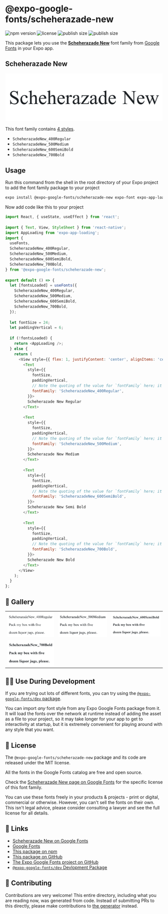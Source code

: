 # @expo-google-fonts/scheherazade-new

![npm version](https://flat.badgen.net/npm/v/@expo-google-fonts/scheherazade-new)
![license](https://flat.badgen.net/github/license/expo/google-fonts)
![publish size](https://flat.badgen.net/packagephobia/install/@expo-google-fonts/scheherazade-new)
![publish size](https://flat.badgen.net/packagephobia/publish/@expo-google-fonts/scheherazade-new)

This package lets you use the [**Scheherazade New**](https://fonts.google.com/specimen/Scheherazade+New) font family from [Google Fonts](https://fonts.google.com/) in your Expo app.

## Scheherazade New

![Scheherazade New](./font-family.png)

This font family contains [4 styles](#-gallery).

- `ScheherazadeNew_400Regular`
- `ScheherazadeNew_500Medium`
- `ScheherazadeNew_600SemiBold`
- `ScheherazadeNew_700Bold`

## Usage

Run this command from the shell in the root directory of your Expo project to add the font family package to your project
```sh
expo install @expo-google-fonts/scheherazade-new expo-font expo-app-loading
```

Now add code like this to your project
```js
import React, { useState, useEffect } from 'react';

import { Text, View, StyleSheet } from 'react-native';
import AppLoading from 'expo-app-loading';
import {
  useFonts,
  ScheherazadeNew_400Regular,
  ScheherazadeNew_500Medium,
  ScheherazadeNew_600SemiBold,
  ScheherazadeNew_700Bold,
} from '@expo-google-fonts/scheherazade-new';

export default () => {
  let [fontsLoaded] = useFonts({
    ScheherazadeNew_400Regular,
    ScheherazadeNew_500Medium,
    ScheherazadeNew_600SemiBold,
    ScheherazadeNew_700Bold,
  });

  let fontSize = 24;
  let paddingVertical = 6;

  if (!fontsLoaded) {
    return <AppLoading />;
  } else {
    return (
      <View style={{ flex: 1, justifyContent: 'center', alignItems: 'center' }}>
        <Text
          style={{
            fontSize,
            paddingVertical,
            // Note the quoting of the value for `fontFamily` here; it expects a string!
            fontFamily: 'ScheherazadeNew_400Regular',
          }}>
          Scheherazade New Regular
        </Text>

        <Text
          style={{
            fontSize,
            paddingVertical,
            // Note the quoting of the value for `fontFamily` here; it expects a string!
            fontFamily: 'ScheherazadeNew_500Medium',
          }}>
          Scheherazade New Medium
        </Text>

        <Text
          style={{
            fontSize,
            paddingVertical,
            // Note the quoting of the value for `fontFamily` here; it expects a string!
            fontFamily: 'ScheherazadeNew_600SemiBold',
          }}>
          Scheherazade New Semi Bold
        </Text>

        <Text
          style={{
            fontSize,
            paddingVertical,
            // Note the quoting of the value for `fontFamily` here; it expects a string!
            fontFamily: 'ScheherazadeNew_700Bold',
          }}>
          Scheherazade New Bold
        </Text>
      </View>
    );
  }
};

```

## 🔡 Gallery


||||
|-|-|-|
|![ScheherazadeNew_400Regular](./ScheherazadeNew_400Regular.ttf.png)|![ScheherazadeNew_500Medium](./ScheherazadeNew_500Medium.ttf.png)|![ScheherazadeNew_600SemiBold](./ScheherazadeNew_600SemiBold.ttf.png)||
|![ScheherazadeNew_700Bold](./ScheherazadeNew_700Bold.ttf.png)||||


## 👩‍💻 Use During Development

If you are trying out lots of different fonts, you can try using the [`@expo-google-fonts/dev` package](https://github.com/expo/google-fonts/tree/master/font-packages/dev#readme).

You can import *any* font style from any Expo Google Fonts package from it. It will load the fonts
over the network at runtime instead of adding the asset as a file to your project, so it may take longer
for your app to get to interactivity at startup, but it is extremely convenient
for playing around with any style that you want.

## 📖 License

The `@expo-google-fonts/scheherazade-new` package and its code are released under the MIT license.

All the fonts in the Google Fonts catalog are free and open source.

Check the [Scheherazade New page on Google Fonts](https://fonts.google.com/specimen/Scheherazade+New) for the specific license of this font family.

You can use these fonts freely in your products & projects - print or digital, commercial or otherwise. However, you can't sell the fonts on their own. This isn't legal advice, please consider consulting a lawyer and see the full license for all details.

## 🔗 Links

- [Scheherazade New on Google Fonts](https://fonts.google.com/specimen/Scheherazade+New)
- [Google Fonts](https://fonts.google.com/)
- [This package on npm](https://www.npmjs.com/package/@expo-google-fonts/scheherazade-new)
- [This package on GitHub](https://github.com/expo/google-fonts/tree/master/font-packages/scheherazade-new)
- [The Expo Google Fonts project on GitHub](https://github.com/expo/google-fonts)
- [`@expo-google-fonts/dev` Devlopment Package](https://github.com/expo/google-fonts/tree/master/font-packages/dev)

## 🤝 Contributing

Contributions are very welcome! This entire directory, including what you are reading now, was generated from code. Instead of submitting PRs to this directly, please make contributions to [the generator](https://github.com/expo/google-fonts/tree/master/packages/generator) instead.
